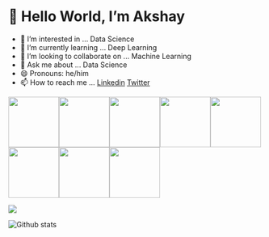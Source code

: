 # 👋 Hello World, I’m Akshay
- 👀 I’m interested in ... Data Science
- 🌱 I’m currently learning ... Deep Learning
- 💞️ I’m looking to collaborate on ... Machine Learning
- 💬 Ask me about ... Data Science
- 😄 Pronouns: he/him
- 📫 How to reach me ... [Linkedin](https://www.linkedin.com/in/akshay-patil-a5ab88119/) [Twitter](https://twitter.com/ahpatil11)

<img src = https://user-images.githubusercontent.com/58483036/160094005-2336feb6-4e68-4759-92f6-fbcfecab3b9e.png width = "100" height = "100"><img src = "https://user-images.githubusercontent.com/58483036/160095926-9a0bcd6f-983d-42a9-a9da-92263b4cbac6.png" width = "100" height = "100"><img src = "https://user-images.githubusercontent.com/58483036/160096207-4385a384-aecd-4413-a84a-dd4696716bff.png" width = "100" height = "100"><img src = "https://user-images.githubusercontent.com/58483036/160096473-19651281-82d4-4d32-88eb-1647fff29def.png" width = "100" height = "100"><img src = "https://user-images.githubusercontent.com/58483036/160096793-ae94ff9e-a15f-4c38-a18b-df0baf2f88ea.jpg" width = "100" height = "100"><img src = "https://user-images.githubusercontent.com/58483036/160094685-d2ef41ed-f1d8-4bcc-8736-82a576e4c7a7.png" width = "100" height = "100"><img src = "https://user-images.githubusercontent.com/58483036/160098406-a63c8001-4619-43a8-b01f-4ecac491a186.png" width = "100" height = "100"><img src = "https://user-images.githubusercontent.com/58483036/160097354-ab389e70-11e0-4c6a-9387-eae6ea5fe0d3.png" width = "100" height = "100">


<p align="left"><img src="https://komarev.com/ghpvc/?username=ahpatil11"/></p>


![Github stats](https://github-readme-stats.vercel.app/api?username=ahpatil11)
